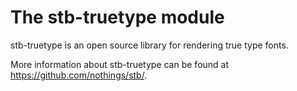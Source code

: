 
# The stb-truetype module

stb-truetype is an open source library for rendering true type fonts.

More information about stb-truetype can be found at <a href=https://github.com/nothings/stb>https://github.com/nothings/stb/</a>.